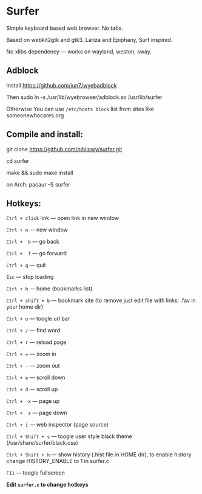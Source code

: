 # Surfer

Simple keyboard based web browser. No tabs.

Based on webkit2gtk and gtk3. Lariza and Epiphany, Surf inspired.

No xlibs dependency &mdash; works on wayland, weston, sway.

## Adblock

Install https://github.com/jun7/wyebadblock

Then sudo ln -s /usr/lib/wyebrowser/adblock.so  /usr/lib/surfer



Otherwise You can use `/etc/hosts block` list from  sites like 
someonewhocares.org


## Compile and install:
  
  git clone https://github.com/nihilowy/surfer.git

  cd surfer

  make &&  sudo make install

  on Arch: pacaur -S surfer

## Hotkeys:

`Ctrl + click` link &mdash; open link in new window

`Ctrl + n` &mdash; new window

`Ctrl +  b` &mdash; go back

`Ctrl +  f` &mdash; go forward

`Ctrl + q` &mdash; quit

`Esc` &mdash; stop loading

`Ctrl + h` &mdash; home (bookmarks list)

`Ctrl + shift + b` &mdash; bookmark site (to remove just edit file with 
links: .fav in your home dir)

`Ctrl + o` &mdash; toogle url bar

`Ctrl + /` &mdash; find word

`Ctrl + r` &mdash; reload page

`Ctrl + =` &mdash; zoom in

`Ctrl + -` &mdash; zoom out

`Ctrl + e` &mdash; scroll down

`Ctrl + d` &mdash; scroll up

`Ctrl +  x` &mdash; page up

`Ctrl +  z` &mdash; page down

`Ctrl + i` &mdash; web inspector (page source)

`Ctrl + Shift + s` &mdash; toogle user style black theme 
(/usr/share/surfer/black.css)

`Ctrl + Shift + h` &mdash; show history (.hist file in HOME dir), to 
enable history 
change HISTORY_ENABLE to 1 in surfer.c

`F11` &mdash; toogle fullscreen




**Edit `surfer.c` to change hotkeys**
